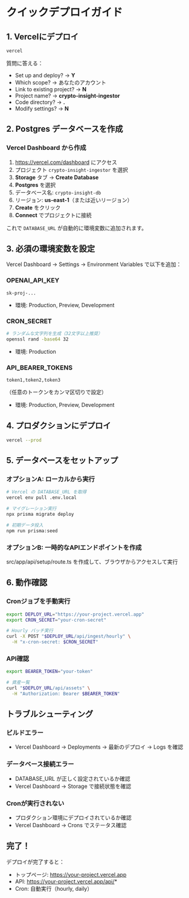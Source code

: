 # クイックデプロイガイド

## 1. Vercelにデプロイ

```bash
vercel
```

質問に答える：
- Set up and deploy? → **Y**
- Which scope? → あなたのアカウント
- Link to existing project? → **N**
- Project name? → **crypto-insight-ingestor**
- Code directory? → **.**
- Modify settings? → **N**

## 2. Postgres データベースを作成

### Vercel Dashboard から作成

1. https://vercel.com/dashboard にアクセス
2. プロジェクト `crypto-insight-ingestor` を選択
3. **Storage** タブ → **Create Database**
4. **Postgres** を選択
5. データベース名: `crypto-insight-db`
6. リージョン: **us-east-1**（または近いリージョン）
7. **Create** をクリック
8. **Connect** でプロジェクトに接続

これで `DATABASE_URL` が自動的に環境変数に追加されます。

## 3. 必須の環境変数を設定

Vercel Dashboard → Settings → Environment Variables で以下を追加：

### OPENAI_API_KEY
```
sk-proj-...
```
- 環境: Production, Preview, Development

### CRON_SECRET
```bash
# ランダムな文字列を生成（32文字以上推奨）
openssl rand -base64 32
```
- 環境: Production

### API_BEARER_TOKENS
```
token1,token2,token3
```
（任意のトークンをカンマ区切りで設定）
- 環境: Production, Preview, Development

## 4. プロダクションにデプロイ

```bash
vercel --prod
```

## 5. データベースをセットアップ

### オプションA: ローカルから実行

```bash
# Vercel の DATABASE_URL を取得
vercel env pull .env.local

# マイグレーション実行
npx prisma migrate deploy

# 初期データ投入
npm run prisma:seed
```

### オプションB: 一時的なAPIエンドポイントを作成

src/app/api/setup/route.ts を作成して、ブラウザからアクセスして実行

## 6. 動作確認

### Cronジョブを手動実行

```bash
export DEPLOY_URL="https://your-project.vercel.app"
export CRON_SECRET="your-cron-secret"

# Hourly バッチ実行
curl -X POST "$DEPLOY_URL/api/ingest/hourly" \
  -H "x-cron-secret: $CRON_SECRET"
```

### API確認

```bash
export BEARER_TOKEN="your-token"

# 資産一覧
curl "$DEPLOY_URL/api/assets" \
  -H "Authorization: Bearer $BEARER_TOKEN"
```

## トラブルシューティング

### ビルドエラー
- Vercel Dashboard → Deployments → 最新のデプロイ → Logs を確認

### データベース接続エラー
- DATABASE_URL が正しく設定されているか確認
- Vercel Dashboard → Storage で接続状態を確認

### Cronが実行されない
- プロダクション環境にデプロイされているか確認
- Vercel Dashboard → Crons でステータス確認

## 完了！

デプロイが完了すると：
- トップページ: https://your-project.vercel.app
- API: https://your-project.vercel.app/api/*
- Cron: 自動実行（hourly, daily）
